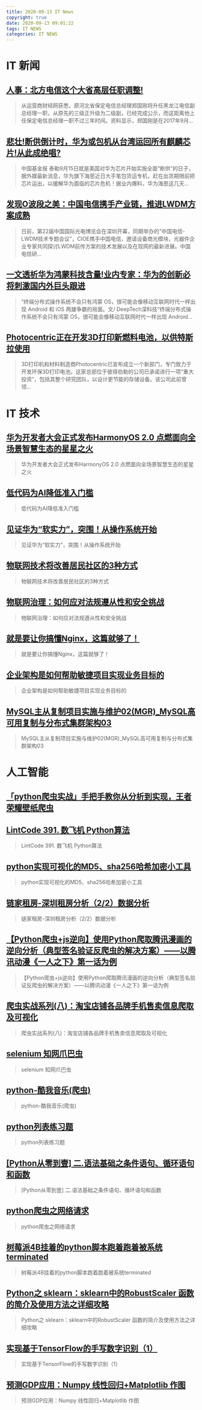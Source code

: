 ```yaml
---
title: 2020-09-13 IT News
copyright: true
date: 2020-09-13 09:01:22
tags: IT NEWS
categories: IT NEWS
---
```

# IT 新闻 
 ## [人事：北方电信这个大省高层任职调整!](http://mp.weixin.qq.com/s?src=11&timestamp=1599958805&ver=2581&signature=ErmOyFg6XEEnNzYsjMoVU5q8X5gRR*4OsngDnGW-EJfULJi88aN4BpQxOb2Ia04*Kf034VZyag-OyqUJw3dAkhUE619Pu4AqgHxQnwBBYplLV5Gdjd9tRWRLWj9Nspsh&new=1)
 > 从运营商财经网获悉，原河北省保定电信总经理郑国刚将升任黑龙江电信副总经理一职，从原先的三级正升级为二级副，已经完成公示，而这距离他上任保定电信总经理一职不过三年时间。资料显示，郑国刚是在2017年9月...
 ## [悲壮!断供倒计时，华为或包机从台湾运回所有麒麟芯片!从此成绝唱?](http://mp.weixin.qq.com/s?src=11&timestamp=1599958805&ver=2581&signature=G*fNTVUG2zeuYUl9ziz5rI9ss8By-326YNxFFqDg3xuMBS3nvlnuvTCU5BwnJjqUIbf*93gxBdxJuDyQceOl17Xur*ROf-ttOgU48kKABcDHd3zsIiIEex8jMQrqxAJ-&new=1)
 > 中国基金报 泰勒9月15日就是美国对华为芯片开始实施全面“断供”的日子，据外媒最新消息，华为旗下海思近日大手笔包货运专机，赶在出货期限前把芯片运出，以缓解华为面临的芯片危机！据业内爆料，华为海思这几天...
 ## [发现O波段之美：中国电信携手产业链，推进LWDM方案成熟](http://mp.weixin.qq.com/s?src=11&timestamp=1599958805&ver=2581&signature=WUwMie6l*miszl2erCSMNeF4qsc*sb*8fvj7996Si9Ai2AHWIxkqEYI8pCVF5Zh5pPibEBr-boJyXssAJzXhGkNiKCwYbTaAo1NGFR5zuGZSjH6cVddHpJg10Grbt9-y&new=1)
 > 日前，第22届中国国际光电博览会在深圳开幕，同期举办的“中国电信-LWDM技术专题会议”，CIOE携手中国电信，邀请设备商光模块，光器件企业专家共同探讨LWDM前传方案的技术发展以及在现网的最新进展。中国电信研...
 ## [一文透析华为鸿蒙科技含量!业内专家：华为的创新必将刺激国内外巨头跟进](http://mp.weixin.qq.com/s?src=11&timestamp=1599958805&ver=2581&signature=7D73rfr6UEYGHjq8CHdjHM0MW12NZlrtp1*VmXbiRPewrVqlHRaWeasfDa5TjOfsxb3xbeHdta4PuzzqxjH1GjL7ueD6wkOJ*XVjRvQvEr3vCRn2dpfwO-KAf2iiKCLC&new=1)
 > “终端分布式操作系统不会只有鸿蒙 OS，很可能会像移动互联网时代一样出现 Android 和 iOS 两雄争霸的局面。文/ DeepTech深科技“终端分布式操作系统不会只有鸿蒙 OS，很可能会像移动互联网时代一样出现 Android...
 ## [Photocentric正在开发3D打印新燃料电池，以供特斯拉使用](http://mp.weixin.qq.com/s?src=11&timestamp=1599958805&ver=2581&signature=UZ8aSWswEG5KvLwT1bWAGFOTZcn0q2L5fljYjjWXvk94*jXSi3BAnmYISPibVAZOgGOt4sV6B9VCaGMdiPEKmLnNLtU98xh8uj*55iE1Sko0N7hSU8iiiGcrFaB7JM1Q&new=1)
 > 3D打印机和材料制造商Photocentric已宣布成立一个新部门，专门致力于开发环保3D打印电池。这家总部位于彼得伯勒的公司已承诺进行一项“重大投资”，包括其整个研究团队，以设计更节能的存储设备。该公司此前曾领...
# IT 技术 
 ## [华为开发者大会正式发布HarmonyOS 2.0   点燃面向全场景智慧生态的星星之火](http://news.51cto.com/art/202009/625966.htm)
 > 华为开发者大会正式发布HarmonyOS 2.0   点燃面向全场景智慧生态的星星之火
 ## [低代码为AI降低准入门槛](http://ai.51cto.com/art/202009/625885.htm)
 > 低代码为AI降低准入门槛
 ## [见证华为“软实力”，突围！从操作系统开始](http://os.51cto.com/art/202009/625906.htm)
 > 见证华为“软实力”，突围！从操作系统开始
 ## [物联网技术将改善居民社区的3种方式](http://iot.51cto.com/art/202009/625778.htm)
 > 物联网技术将改善居民社区的3种方式
 ## [物联网治理：如何应对法规遵从性和安全挑战](http://iot.51cto.com/art/202009/625884.htm)
 > 物联网治理：如何应对法规遵从性和安全挑战
 ## [就是要让你搞懂Nginx，这篇就够了！](http://developer.51cto.com/art/202009/625765.htm)
 > 就是要让你搞懂Nginx，这篇就够了！
 ## [企业架构是如何帮助敏捷项目实现业务目标的](http://www.cioage.com/art/202009/625764.htm)
 > 企业架构是如何帮助敏捷项目实现业务目标的
 ## [MySQL主从复制项目实施与维护02(MGR)_MySQL高可用复制与分布式集群架构03](http://fellow.51cto.com/art/202008/623591.htm?qd=51ctojrzd)
 > MySQL主从复制项目实施与维护02(MGR)_MySQL高可用复制与分布式集群架构03
# 人工智能 
 ## [「python爬虫实战」手把手教你从分析到实现，王者荣耀壁纸爬虫](https://blog.csdn.net/weixin_41635750/article/details/108500121)
 > 
 ## [LintCode 391. 数飞机 Python算法](https://blog.csdn.net/SmallTeddy/article/details/108511045)
 > LintCode 391. 数飞机 Python算法
 ## [python实现可视化的MD5、sha256哈希加密小工具](https://blog.csdn.net/Gg_ning/article/details/108537289)
 > python实现可视化的MD5、sha256哈希加密小工具
 ## [链家租房-深圳租房分析（2/2）数据分析](https://blog.csdn.net/weixin_44824717/article/details/108516190)
 > 链家租房-深圳租房分析（2/2）数据分析
 ## [【Python爬虫+js逆向】使用Python爬取腾讯漫画的逆向分析（典型签名验证反爬虫的解决方案）——以腾讯动漫《一人之下》第一话为例](https://blog.csdn.net/qq_42506411/article/details/108507531)
 > 【Python爬虫+js逆向】使用Python爬取腾讯漫画的逆向分析（典型签名验证反爬虫的解决方案）——以腾讯动漫《一人之下》第一话为例
 ## [爬虫实战系列(八)：淘宝店铺各品牌手机售卖信息爬取及可视化](https://blog.csdn.net/qq_42103091/article/details/108526705)
 > 爬虫实战系列(八)：淘宝店铺各品牌手机售卖信息爬取及可视化
 ## [selenium 知网爪巴虫](https://blog.csdn.net/itnerd/article/details/108505844)
 > selenium 知网爪巴虫
 ## [python-酷我音乐(爬虫)](https://blog.csdn.net/qq_45931878/article/details/108283241)
 > python-酷我音乐(爬虫)
 ## [python列表练习题](https://blog.csdn.net/weixin_44354213/article/details/108524319)
 > python列表练习题
 ## [\[Python从零到壹\] 二.语法基础之条件语句、循环语句和函数](https://blog.csdn.net/Eastmount/article/details/108479670)
 > \[Python从零到壹\] 二.语法基础之条件语句、循环语句和函数
 ## [python爬虫之网络请求](https://blog.csdn.net/zdfsb/article/details/108528389)
 > python爬虫之网络请求
 ## [树莓派4B挂着的python脚本跑着跑着被系统terminated](https://blog.csdn.net/Elleryer/article/details/108508861)
 > 树莓派4B挂着的python脚本跑着跑着被系统terminated
 ## [Python之 sklearn：sklearn中的RobustScaler 函数的简介及使用方法之详细攻略](https://blog.csdn.net/qq_41185868/article/details/108521209)
 > Python之 sklearn：sklearn中的RobustScaler 函数的简介及使用方法之详细攻略
 ## [实现基于TensorFlow的手写数字识别（1）](https://blog.csdn.net/qq_43005387/article/details/108524192)
 > 实现基于TensorFlow的手写数字识别（1）
 ## [预测GDP应用：Numpy 线性回归+Matplotlib 作图](https://blog.csdn.net/Gg_ning/article/details/108535314)
 > 预测GDP应用：Numpy 线性回归+Matplotlib 作图

    